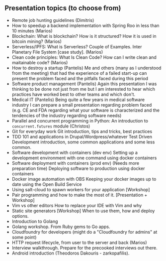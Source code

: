 ## Presentation topics (to choose from)

- Remote job hunting guidelines (Dimitris)
- How to speedup a backend implementation with Spring Roo in less than 10 minutes (Marios)
- Blockchain: What is blockchain? How is it structured? How it is used in bitcoin mining? (Marios)
- Serverless/IPFS: What is Serverless? Couple of Examples. Inter Planetary File System [case study]. (Marios)
- Clean code principles: What Is Clean Code? How can I write clean and maitainable code? (Marios)
- How to destroy a startup (Pantelis)
  Me and others (many as I understood from the meeting) that had the experience of a failed start-up can present the problem faced and the pitfalls faced during this period
- Software product management (Pantelis)
  Again this presentation I was thinking to be done not just from me but I am interested to hear which practices have worked best to other teams and which don't. 
- Medical IT (Pantelis)
  Being quite a few years in medical software industry I can prepare a small presentation regarding problem faced (e.g. CE and FDA regarding what your software is characterized and the tendencies of the industry regarding software needs)
- Parallel and concurrent programming in Python: An introduction to `concurrent.futures` module (Christos)  
- Git for everyday work
  Git introduction, tips and tricks, best practices
- TDD 101 and applications in Drupal/Wordpress/whatever
  Test Driven Development introduction, some common applications and some less
  common.
- Software development with containers (dev env)
  Setting up a development environment with one command using docker containers
- Software deployment with containers (prod env) (Needs more preparation time)
  Deploying software to production using docker containers
- Docker image automation with OBS
  Keeping your docker images up to date using the Open Build Service
- Using salt-cloud to spawn workers for your application [Workshop]
- Pair programming and how to make the most of it. [Presentation + Workshop]
- Vim vs other editors
  How to replace your IDE with Vim and why
- Static site generators [Workshop]
  When to use them, how and deploy options.
- Introduction to Golang
- Golang workshop. From Ruby gems to Go apps.
- Cloudfoundry for developers (might do a "Cloudfoundry for admins" at some point)
- HTTP request lifecycle, from user to the server and back (Marios)
- Interview walkthrough. Prepare for the precooked interviews out there.
- Android introduction (Theodoros Dakouris - zarkopafilis).
